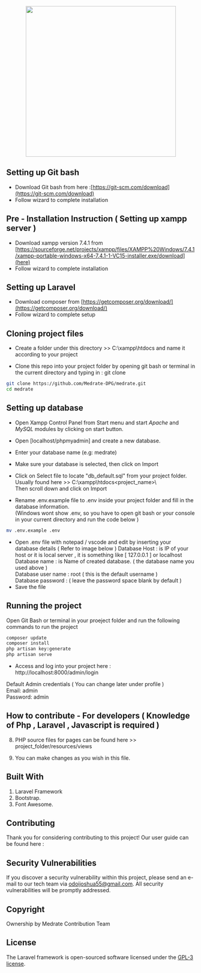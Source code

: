 <p align="center"><img src="https://medrate.nexmatics.africa/public/7776056916445910b95139.png" width="400"></p>

##  Setting up Git bash 
- Download Git bash from here :[https://git-scm.com/download](https://git-scm.com/download)
- Follow wizard to complete installation

## Pre - Installation Instruction ( Setting up xampp server )
- Download xampp version 7.4.1 from [https://sourceforge.net/projects/xampp/files/XAMPP%20Windows/7.4.1/xampp-portable-windows-x64-7.4.1-1-VC15-installer.exe/download](here)
- Follow wizard to complete installation

##  Setting up Laravel 
- Download composer from [https://getcomposer.org/download/](https://getcomposer.org/download/)
- Follow wizard to complete setup


## Cloning project files
- Create a folder under this directory >> C:\xampp\htdocs and name it according to your project

- Clone this repo into your project folder by opening git bash or terminal  in the current directory and typing in : git clone 
```bash
git clone https://github.com/Medrate-DPG/medrate.git
cd medrate
```

## Setting up database
- Open Xampp Control Panel from Start menu and start *Apache* and *MySQL* modules by clicking on start button.

- Open [localhost/phpmyadmin] and create a new database.

- Enter your database name (e.g: medrate)

- Make sure your database is selected, then click on Import 

- Click on Select file to locate "db_default.sql" from your project folder. Usually found here >> C:\xampp\htdocs\<project_name>\ <br /> 
Then scroll down and click on Import

- Rename .env.example file to .env inside your project folder and fill in the database information. <br />
(Windows wont show .env, so you have to open git bash or your console in your current directory and run the code below ) <br />
```bash
mv .env.example .env
```
- Open .env file with notepad / vscode and edit by inserting your database details ( Refer to image below )
  Database Host : is IP of your host or it is local server , it is something like [ 127.0.0.1 ] or localhost <br />
  Database name : is Name of created database. ( the database name you used above ) <br />
  Database user name : root ( this is the default username ) <br />
  Database password   : ( leave the password space blank by default ) <br />
- Save the file


## Running the project

Open Git Bash or terminal in your proeject folder and run the following commands to run the project <br />
```bash
composer update
composer install
php artisan key:generate
php artisan serve

```
- Access and log into your project here : http://localhost:8000/admin/login

Default Admin credentials ( You can change later under profile ) <br />
Email: admin <br />
Password: admin <br />


## How to contribute - For developers ( Knowledge of Php , Laravel , Javascript is required )
8. PHP source files for pages can be found here >> project_folder/resources/views

9. You can make changes as you wish in this file.


## Built With
1.	Laravel Framework 
4.	Bootstrap.
5.	Font Awesome.

## Contributing

Thank you for considering contributing to this project! Our user guide can be found here :

## Security Vulnerabilities

If you discover a security vulnerability within this project, please send an e-mail to our tech team via [odoijoshua55@gmail.com](mailto:odoijoshua55@gmail.com). All security vulnerabilities will be promptly addressed.

## Copyright
Ownership by Medrate Contribution Team

## License

The Laravel framework is open-sourced software licensed under the [GPL-3 license](https://opensource.org/license/gpl-3-0/).
